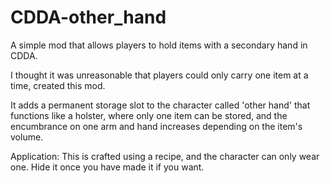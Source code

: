 # CDDA-other_hand
A simple mod that allows players to hold items with a secondary hand in CDDA.

I thought it was unreasonable that players could only carry one item at a time, created this mod.

It adds a permanent storage slot to the character called 'other hand' that functions like a holster, where only one item can be stored, and the encumbrance on one arm and hand increases depending on the item's volume.

Application: This is crafted using a recipe, and the character can only wear one. Hide it once you have made it if you want.
